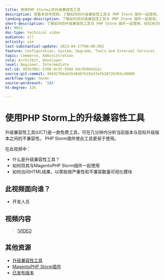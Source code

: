 ```yaml
---
title: 使用PHP Storm上的升级兼容性工具
description: 观看本技术视频，了解如何将升级兼容性工具与 PHP Storm 插件一起使用。
landing-page-description: 了解如何将升级兼容性工具与 PHP Storm 插件一起使用，轻松地识别和解决不兼容问题。
short-description: 了解如何将升级兼容性工具与 PHP Storm 插件一起使用，轻松地识别和解决不兼容问题。
kt: 9651
doc-type: technical video
audience: all
activity: use
last-substantial-update: 2023-04-27T00:00:00Z
feature: Configuration, System, Upgrade, Tools and External Services
topic: Commerce, Administration
role: Architect, Developer
level: Beginner, Intermediate
exl-id: 9b56306c-578b-4c9f-9566-b8c9560d1b1c
source-git-commit: 404d2708a6d540d6fb19a33afb20726356cd8000
workflow-type: tm+mt
source-wordcount: '182'
ht-degree: 32%

---
```


# 使用PHP Storm上的升级兼容性工具

升级兼容性工具(UCT)是一款免费工具，可在几分钟内分析当前版本与目标升级版本之间的不兼容性。 PHP Storm插件使此工具更易于使用。

在此视频中：

- 什么是升级兼容性工具？
- 如何将其与MagentoPHP Storm插件一起使用
- 如何访问HTML结果，以帮助按严重性和不兼容数量可视化模块

## 此视频面向谁？

- 开发人员

## 视频内容

>[!VIDEO](https://video.tv.adobe.com/v/340150?quality=12&learn=on)

## 其他资源

- [升级兼容性工具](https://experienceleague.adobe.com/docs/commerce-operations/upgrade-guide/upgrade-compatibility-tool/overview.html)
- [MagentoPHP Storm插件](https://plugins.jetbrains.com/plugin/8024-magento-phpstorm)
- [已发布版本](https://experienceleague.adobe.com/docs/commerce-operations/release/versions.html)
